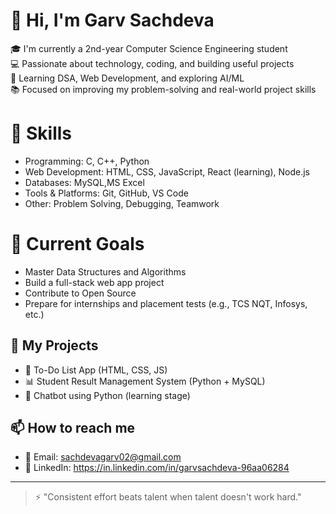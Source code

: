 # 👋 Hi, I'm Garv Sachdeva
🎓 I'm currently a 2nd-year Computer Science Engineering student  
💻 Passionate about technology, coding, and building useful projects  
🌱 Learning DSA, Web Development, and exploring AI/ML  
📚 Focused on improving my problem-solving and real-world project skills  

# 🔧 Skills
- Programming: C, C++, Python
- Web Development: HTML, CSS, JavaScript, React (learning), Node.js
- Databases: MySQL,MS Excel
- Tools & Platforms: Git, GitHub, VS Code
- Other: Problem Solving, Debugging, Teamwork

# 📌 Current Goals
- Master Data Structures and Algorithms
- Build a full-stack web app project
- Contribute to Open Source
- Prepare for internships and placement tests (e.g., TCS NQT, Infosys, etc.)

## 📁 My Projects
- 📝 To-Do List App (HTML, CSS, JS)
- 📊 Student Result Management System (Python + MySQL)
- 🤖 Chatbot using Python (learning stage)

## 📫 How to reach me
- 📧 Email: sachdevagarv02@gmail.com
- 💼 LinkedIn: https://in.linkedin.com/in/garvsachdeva-96aa06284

---

> ⚡ "Consistent effort beats talent when talent doesn't work hard."

